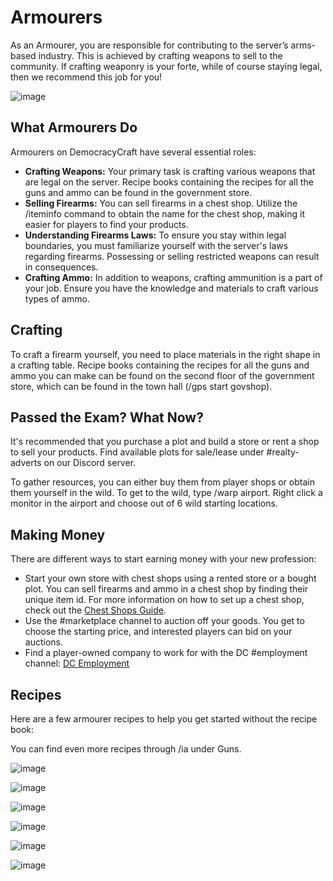 # Armourers

As an Armourer, you are responsible for contributing to the server’s arms-based industry. This is achieved by crafting weapons to sell to the community. If crafting weaponry is your forte, while of course staying legal, then we recommend this job for you!

![image](https://i.imgur.com/oEoHNBV.png)

## What Armourers Do

Armourers on DemocracyCraft have several essential roles:
- **Crafting Weapons:** Your primary task is crafting various weapons that are legal on the server. Recipe books containing the recipes for all the guns and ammo can be found in the government store.
- **Selling Firearms:** You can sell firearms in a chest shop. Utilize the /iteminfo command to obtain the name for the chest shop, making it easier for players to find your products.
- **Understanding Firearms Laws:** To ensure you stay within legal boundaries, you must familiarize yourself with the server's laws regarding firearms. Possessing or selling restricted weapons can result in consequences.
- **Crafting Ammo:** In addition to weapons, crafting ammunition is a part of your job. Ensure you have the knowledge and materials to craft various types of ammo.

## Crafting

To craft a firearm yourself, you need to place materials in the right shape in a crafting table. Recipe books containing the recipes for all the guns and ammo you can make can be found on the second floor of the government store, which can be found in the town hall (/gps start govshop).

## Passed the Exam? What Now?

It's recommended that you purchase a plot and build a store or rent a shop to sell your products. Find available plots for sale/lease under #realty-adverts on our Discord server.

To gather resources, you can either buy them from player shops or obtain them yourself in the wild. To get to the wild, type /warp airport. Right click a monitor in the airport and choose out of 6 wild starting locations.

## Making Money

There are different ways to start earning money with your new profession:

- Start your own store with chest shops using a rented store or a bought plot. You can sell firearms and ammo in a chest shop by finding their unique item id. For more information on how to set up a chest shop, check out the [Chest Shops Guide](https://wiki.democracycraft.net/features/chestshops/).
- Use the #marketplace channel to auction off your goods. You get to choose the starting price, and interested players can bid on your auctions.
- Find a player-owned company to work for with the DC #employment channel: [DC Employment](https://discord.gg/democracy)

## Recipes

Here are a few armourer recipes to help you get started without the recipe book:

You can find even more recipes through /ia under Guns.


![image](https://i.gyazo.com/6e50be5c71868e7c3cfc4e72f04d1c99.png)

![image](https://i.gyazo.com/13a1a729bfa36ccad7dd095e81e43cbc.png)

![image](https://i.gyazo.com/c4d7f82c8d432968d35c7044872f5572.png)

![image](https://i.gyazo.com/04c789f7a6541701f40d81caa1e30aa9.png)

![image](https://i.gyazo.com/45c596b7d02b80cf1e321f90eb8eaf39.png)

![image](https://i.gyazo.com/0d75e19baefe34d1744d896baa6064cd.png)
